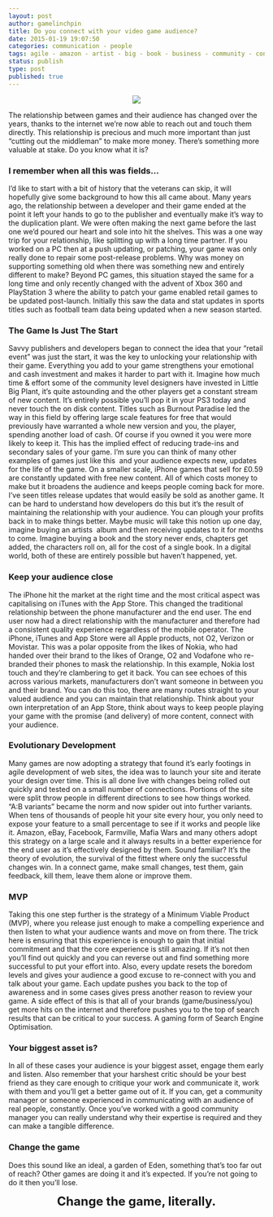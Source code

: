 ```yaml
---
layout: post
author: gamelinchpin
title: Do you connect with your video game audience?
date: 2015-01-19 19:07:50
categories: communication - people
tags: agile - amazon - artist - big - book - business - community - connect - developer - development - facebook - farmville - feedback - games - minimum viable product - mvp - ps3 - small
status: publish
type: post
published: true
---
```

<div class="separator" style="clear: both; text-align: center;">

![](/assets/1162210614W8p0A3.jpg)

</div>

The relationship between games and their audience has changed over the
years, thanks to the internet we’re now able to reach out and touch them
directly. This relationship is precious and much more important than
just “cutting out the middleman” to make more money. There’s something
more valuable at stake. Do you know what it is?

### I remember when all this was fields…

I’d like to start with a bit of history that the veterans can skip, it
will hopefully give some background to how this all came about.
Many years ago, the relationship between a developer and their game
ended at the point it left your hands to go to the publisher and
eventually make it’s way to the duplication plant. We were often making
the next game before the last one we’d poured our heart and sole into
hit the shelves. This was a one way trip for your relationship, like
splitting up with a long time partner.
If you worked on a PC then at a push updating, or patching, your game
was only really done to repair some post-release problems. Why was money
on supporting something old when there was something new and entirely
different to make? Beyond PC games, this situation stayed the same for a
long time and only recently changed with the advent of Xbox 360 and
PlayStation 3 where the ability to patch your game enabled retail games
to be updated post-launch. Initially this saw the data and stat updates
in sports titles such as football team data being updated when a new
season started.

### The Game Is Just The Start

Savvy publishers and developers began to connect the idea that your
“retail event” was just the start, it was the key to unlocking your
relationship with their game. Everything you add to your game
strengthens your emotional and cash investment and makes it harder to
part with it. Imagine how much time & effort some of the community level
designers have invested in Little Big Plant, it’s quite astounding and
the other players get a constant stream of new content. It’s entirely
possible you’ll pop it in your PS3 today and never touch the on disk
content.
Titles such as Burnout Paradise led the way in this field by offering
large scale features for free that would previously have warranted a
whole new version and you, the player, spending another load of cash. Of
course if you owned it you were more likely to keep it.
This has the implied effect of reducing trade-ins and secondary sales of
your game.
I’m sure you can think of many other examples of games just like this 
and your audience expects new, updates for the life of the game.
On a smaller scale, iPhone games that sell for £0.59 are constantly
updated with free new content. All of which costs money to make but it
broadens the audience and keeps people coming back for more. I’ve seen
titles release updates that would easily be sold as another game. It can
be hard to understand how developers do this but it’s the result of
maintaining the relationship with your audience. You can plough your
profits back in to make things better.
Maybe music will take this notion up one day, imagine buying an artists 
album and then receiving updates to it for months to come.
Imagine buying a book and the story never ends, chapters get added, the
characters roll on, all for the cost of a single book.
In a digital world, both of these are entirely possible but haven’t
happened, yet.

### Keep your audience close

The iPhone hit the market at the right time and the most critical aspect
was capitalising on iTunes with the App Store. This changed the
traditional relationship between the phone manufacturer and the end
user. The end user now had a direct relationship with the manufacturer
and therefore had a consistent quality experience regardless of the
mobile operator. The iPhone, iTunes and App Store were all Apple
products, not O2, Verizon or Movistar. This was a polar opposite from
the likes of Nokia, who had handed over their brand to the likes of
Orange, O2 and Vodafone who re-branded their phones to mask the
relationship. In this example, Nokia lost touch and they’re clambering
to get it back. You can see echoes of this across various markets,
manufacturers don’t want someone in between you and their brand.
You can do this too, there are many routes straight to your valued
audience and you can maintain that relationship. Think about your own
interpretation of an App Store, think about ways to keep people playing
your game with the promise (and delivery) of more content, connect with
your audience.

### Evolutionary Development

Many games are now adopting a strategy that found it’s early footings in
agile development of web sites, the idea was to launch your site and
iterate your design over time. This is all done live with changes being
rolled out quickly and tested on a small number of connections. Portions
of the site were split throw people in different directions to see how
things worked. “A:B variants” became the norm and now spider out into further variants. When tens of thousands of people hit your site every
hour, you only need to expose your feature to a small percentage to see
if it works and people like it. Amazon, eBay, Facebook, Farmville, Mafia
Wars and many others adopt this strategy on a large scale and it always
results in a better experience for the end user as it’s effectively
designed by them.
Sound familiar? It’s the theory of evolution, the survival of the
fittest where only the successful changes win. In a connect game, make
small changes, test them, gain feedback, kill them, leave them alone or
improve them.

### MVP

Taking this one step further is the strategy of a Minimum Viable Product
(MVP), where you release just enough to make a compelling experience and
then listen to what your audience wants and move on from there. The
trick here is ensuring that this experience is enough to gain that
initial commitment and that the core experience is still amazing. If
it’s not then you’ll find out quickly and you can reverse out and find
something more successful to put your effort into.
Also, every update resets the boredom levels and gives your audience a
good excuse to re-connect with you and talk about your game. Each update
pushes you back to the top of awareness and in some cases gives press
another reason to review your game.
A side effect of this is that all of your brands (game/business/you) get
more hits on the internet and therefore pushes you to the top of search
results that can be critical to your success. A gaming form of Search
Engine Optimisation.

### Your biggest asset is?

In all of these cases your audience is your biggest asset, engage them
early and listen. Also remember that your harshest critic should be your
best friend as they care enough to critique your work and communicate
it, work with them and you’ll get a better game out of it.
If you can, get a community manager or someone experienced in
communicating with an audience of real people, constantly. Once you’ve
worked with a good community manager you can really understand why their
expertise is required and they can make a tangible difference.

### Change the game

Does this sound like an ideal, a garden of Eden, something that’s too
far out of reach? Other games are doing it and it’s expected. If you’re
not going to do it then you’ll lose.

<div style="text-align: center;">

**<span class="Apple-style-span" style="font-size: x-large;">Change the
game, literally.</span>**

</div>
